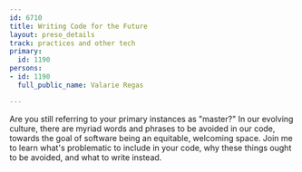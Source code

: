```yaml
---
id: 6710
title: Writing Code for the Future
layout: preso_details
track: practices and other tech
primary:
  id: 1190
persons:
- id: 1190
  full_public_name: Valarie Regas

---
```

Are you still referring to your primary instances as "master?" In our evolving culture, there are myriad words and phrases to be avoided in our code, towards the goal of software being an equitable, welcoming space. Join me to learn what's problematic to include in your code, why these things ought to be avoided, and what to write instead. 